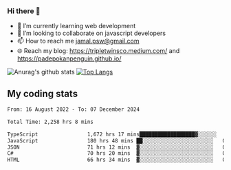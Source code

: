 ### Hi there 👋

<!--
**padepokanpenguin/padepokanpenguin** is a ✨ _special_ ✨ repository because its `README.md` (this file) appears on your GitHub profile.
-->

- 🌱 I’m currently learning  web development
- 👯 I’m looking to collaborate on javascript developers
- 📫 How to reach me jamal.psw@gmail.com
- 🌐 Reach my blog:
   https://tripletwinsco.medium.com/ and
   https://padepokanpenguin.github.io/

![Anurag's github stats](https://github-readme-stats.vercel.app/api?username=padepokanpenguin&count_private=true&disable_animations=false&show_icons=true&theme=default)
[![Top Langs](https://github-readme-stats.vercel.app/api/top-langs/?username=padepokanpenguin&theme=default&layout=compact)](https://github.com/padepokanpenguin)

## My coding stats

<!--START_SECTION:waka-->

```txt
From: 16 August 2022 - To: 07 December 2024

Total Time: 2,258 hrs 8 mins

TypeScript                1,672 hrs 17 mins██████████████████▓░░░░░░   74.06 %
JavaScript                180 hrs 48 mins ██░░░░░░░░░░░░░░░░░░░░░░░   08.01 %
JSON                      71 hrs 12 mins  ▓░░░░░░░░░░░░░░░░░░░░░░░░   03.15 %
C#                        70 hrs 20 mins  ▓░░░░░░░░░░░░░░░░░░░░░░░░   03.12 %
HTML                      66 hrs 34 mins  ▓░░░░░░░░░░░░░░░░░░░░░░░░   02.95 %
```

<!--END_SECTION:waka-->


